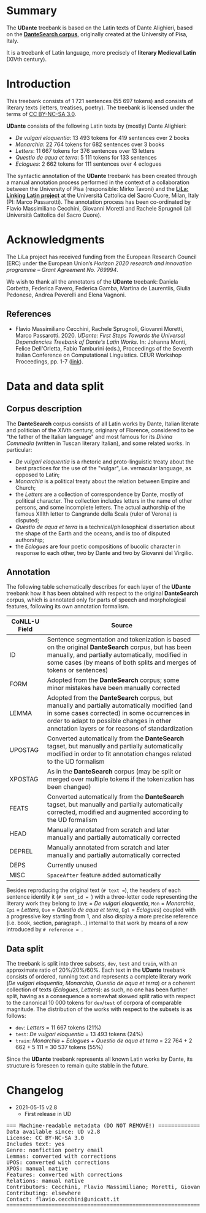 # Summary

The **UDante** treebank is based on the Latin texts of Dante Alighieri, based on the [**DanteSearch corpus**](https://dantesearch.dantenetwork.it), originally created at the University of Pisa, Italy. 

It is a treebank of Latin language, more precisely of **literary Medieval Latin** (XIVth century).

# Introduction

This treebank consists of 1 721 sentences (55 697 tokens) and consists of
literary texts (letters, treatises, poetry). The treebank is licensed under the terms of
[CC BY-NC-SA 3.0](http://creativecommons.org/licenses/by-nc-sa/3.0/).

**UDante** consists of the following Latin texts by (mostly) Dante Alighieri:

* *De vulgari eloquentia*:  13 493 tokens for 419 sentences over 2 books
* *Monarchia*: 22 764 tokens for 682 sentences over 3 books
* *Letters*: 11 667 tokens for 376 sentences over 13 letters
* *Questio de aqua et terra*: 5 111 tokens for 133 sentences
* *Eclogues*: 2 662 tokens for 111 sentences over 4 eclogues

The syntactic annotation of the **UDante** treebank has been created through a manual annotation process performed in the context of a collaboration between the University of Pisa (responsible: Mirko Tavoni) and the [**LiLa: Linking Latin project**](https://lila-erc.eu) at the Università Cattolica del Sacro Cuore, Milan, Italy (PI: Marco Passarotti). 
The annotation process has been co-ordinated by Flavio Massimiliano Cecchini, Giovanni Moretti and Rachele Sprugnoli (all Università Cattolica del Sacro Cuore).

# Acknowledgments

The LiLa project has received funding from the European Research Council (ERC) under the European Union’s  _Horizon 2020 research and innovation programme – Grant Agreement No. 769994_.

We wish to thank all the annotators of the **UDante** treebank: Daniela Corbetta, Federica Favero, Federica Gamba, Martina de Laurentiis, Giulia Pedonese, Andrea Peverelli and Elena Vagnoni.

## References

* Flavio Massimiliano Cecchini, Rachele Sprugnoli, Giovanni Moretti, Marco Passarotti. 2020. *UDante: First Steps Towards the Universal Dependencies Treebank of Dante's Latin Works*. In: Johanna Monti, Felice Dell'Orletta, Fabio Tamburini (eds.), Proceedings of the Seventh Italian Conference on Computational Linguistics. CEUR Workshop Proceedings, pp. 1-7 ([link](http://ceur-ws.org/Vol-2769/paper_14.pdf)).


# Data and data split

## Corpus description

The **DanteSearch** corpus consists of all Latin works by Dante, Italian literate and politician of the XIVth century, originary of Florence, considered to be "the father of the Italian language" and most famous for its *Divina Commedia* (written in Tuscan literary Italian), and some related works. In particular:

* *De vulgari eloquentia* is a rhetoric and proto-linguistic treaty about the best practices for the use of the "vulgar", i.e. vernacular language, as opposed to Latin;
* *Monarchia* is a political treaty about the relation between Empire and Church;
* the *Letters* are a collection of correspondence by Dante, mostly of political character. The collection includes letters in the name of other persons, and some incomplete letters. The actual authorship of the famous XIIIth letter to Cangrande della Scala (ruler of Verona) is disputed; 
* *Questio de aqua et terra* is a technical/philosophical dissertation about the shape of the Earth and the oceans, and is too of disputed authorship;
* the *Eclogues* are four poetic compositions of bucolic character in response to each other, two by Dante and two by Giovanni del Virgilio.


## Annotation

The following table schematically describes for each layer of the **UDante** treebank how it has been obtained with respect to the original **DanteSearch** corpus, which is annotated only for parts of speech and morphological features, following its own annotation formalism. 

| CoNLL-U Field | Source |
| ------ | ------ |
| ID | Sentence segmentation and tokenization is based on the original **DanteSearch** corpus, but has been manually, and partially automatically, modified in some cases (by means of both splits and merges of tokens or sentences) |
| FORM | Adopted from the **DanteSearch** corpus; some minor mistakes have been manually corrected |
| LEMMA | Adopted from the **DanteSearch** corpus, but manually and partially automatically modified (and in some cases corrected) in some occurrences in order to adapt to possible changes in other annotation layers or for reasons of standardization |
| UPOSTAG | Converted automatically from the **DanteSearch** tagset, but manually and partially automatically modified in order to fit annotation changes related to the UD formalism |
| XPOSTAG | As in the **DanteSearch** corpus (may be split or merged over multiple tokens if the tokenization has been changed) |
| FEATS |  Converted automatically from the **DanteSearch** tagset, but manually and partially automatically corrected, modified and augmented according to the UD formalism |
| HEAD | Manually annotated from scratch and later manually and partially automatically corrected |
| DEPREL | Manually annotated from scratch and later manually and partially automatically corrected |
| DEPS | Currently unused |
| MISC | `SpaceAfter` feature added automatically |

Besides reproducing the original text (`# text =`), the headers of each sentence identify it (`# sent_id = `) with a three-letter code representing the literary work they belong to (`DVE` = *De vulgari eloquentia*, `Mon` = *Monarchia*, `Epi` = *Letters*, `Que` = *Questio de aqua et terra*, `Egl` = *Eclogues*) coupled with a progressive key starting from 1, and also display a more precise reference (i.e. book, section, paragraph...) internal to that work by means of a row introduced by `# reference = `.

## Data split

The treebank is split into three subsets, `dev`, `test` and `train`, with an approximate ratio of 20%/20%/60%. Each text in the **UDante** treebank consists of ordered, running text and represents a complete literary work (*De vulgari eloquentia*, *Monarchia*, *Questio de aqua et terra*) or a coherent collection of texts (*Eclogues*, *Letters*): as such, no one has been further split, having as a consequence a somewhat skewed split ratio with respect to the canonical 10 000 tokens for `dev`/`test` of corpora of comparable magnitude. The distribution of the works with respect to the subsets is as follows:

* `dev`: *Letters* = 11 667 tokens (21%)
* `test`: *De vulgari eloquentia* = 13 493 tokens (24%)
* `train`: *Monarchia* + *Eclogues* + *Questio de aqua et terra* = 22 764 + 2 662 + 5 111 = 30 537 tokens (55%) 

Since the **UDante** treebank represents all known Latin works by Dante, its structure is foreseen to remain quite stable in the future. 



# Changelog

* 2021-05-15 v2.8
    * First release in UD


<pre>
=== Machine-readable metadata (DO NOT REMOVE!) ================================
Data available since: UD v2.8
License: CC BY-NC-SA 3.0
Includes text: yes
Genre: nonfiction poetry email
Lemmas: converted with corrections
UPOS: converted with corrections
XPOS: manual native
Features: converted with corrections
Relations: manual native
Contributors: Cecchini, Flavio Massimiliano; Moretti, Giovanni; Passarotti, Marco; Sprugnoli, Rachele
Contributing: elsewhere
Contact: flavio.cecchini@unicatt.it
===============================================================================
</pre>

